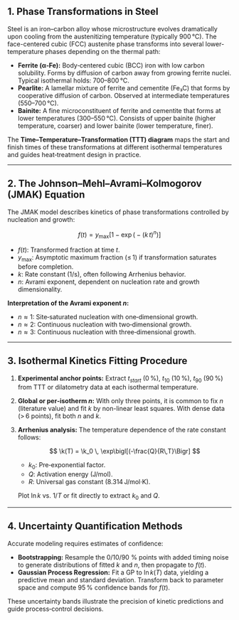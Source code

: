 ## 1. Phase Transformations in Steel

Steel is an iron–carbon alloy whose microstructure evolves dramatically upon cooling from the austenitizing temperature (typically 900 °C). The face-centered cubic (FCC) austenite phase transforms into several lower-temperature phases depending on the thermal path:

* **Ferrite (α‑Fe):** Body‑centered cubic (BCC) iron with low carbon solubility. Forms by diffusion of carbon away from growing ferrite nuclei. Typical isothermal holds: 700–800 °C.
* **Pearlite:** A lamellar mixture of ferrite and cementite (Fe₃C) that forms by cooperative diffusion of carbon. Observed at intermediate temperatures (550–700 °C).
* **Bainite:** A fine microconstituent of ferrite and cementite that forms at lower temperatures (300–550 °C). Consists of upper bainite (higher temperature, coarser) and lower bainite (lower temperature, finer).

The **Time–Temperature–Transformation (TTT) diagram** maps the start and finish times of these transformations at different isothermal temperatures and guides heat‑treatment design in practice.

---

## 2. The Johnson–Mehl–Avrami–Kolmogorov (JMAK) Equation

The JMAK model describes kinetics of phase transformations controlled by nucleation and growth:

$$
f(t) = y_{\max}\bigl[1 - \exp\bigl(- (k\,t)^{n}\bigr)\bigr]
$$

* $f(t)$: Transformed fraction at time $t$.
* $y_{\max}$: Asymptotic maximum fraction (≤ 1) if transformation saturates before completion.
* $k$: Rate constant (1/s), often following Arrhenius behavior.
* $n$: Avrami exponent, dependent on nucleation rate and growth dimensionality.

**Interpretation of the Avrami exponent $n$:**

* $n \approx 1$: Site‑saturated nucleation with one‑dimensional growth.
* $n \approx 2$: Continuous nucleation with two‑dimensional growth.
* $n \approx 3$: Continuous nucleation with three‑dimensional growth.

---

## 3. Isothermal Kinetics Fitting Procedure

1. **Experimental anchor points:** Extract $t_{start}$ (0 %), $t_{10}$ (10 %), $t_{90}$ (90 %) from TTT or dilatometry data at each isothermal temperature.
2. **Global or per‑isotherm $n$:** With only three points, it is common to fix $n$ (literature value) and fit $k$ by non-linear least squares. With dense data (> 6 points), fit both $n$ and $k$.
3. **Arrhenius analysis:** The temperature dependence of the rate constant follows:

   $$
   \k(T) = \k_0 \, \exp\bigl[(-\frac{Q}{R\,T}\Bigr]
   $$

   * $k_0$: Pre‑exponential factor.
   * $Q$: Activation energy (J/mol).
   * $R$: Universal gas constant (8.314 J/mol·K).

   Plot $\ln k$ vs. $1/T$ or fit directly to extract $k_0$ and $Q$.

---

## 4. Uncertainty Quantification Methods

Accurate modeling requires estimates of confidence:

* **Bootstrapping:** Resample the 0/10/90 % points with added timing noise to generate distributions of fitted $k$ and $n$, then propagate to $f(t)$.
* **Gaussian Process Regression:** Fit a GP to $\ln k(T)$ data, yielding a predictive mean and standard deviation. Transform back to parameter space and compute 95 % confidence bands for $f(t)$.

These uncertainty bands illustrate the precision of kinetic predictions and guide process‑control decisions.
